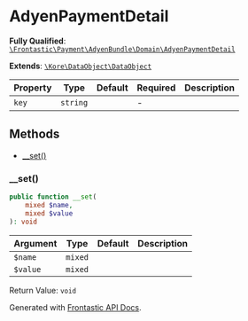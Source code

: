 #  AdyenPaymentDetail

**Fully Qualified**: [`\Frontastic\Payment\AdyenBundle\Domain\AdyenPaymentDetail`](../../src/php/AdyenBundle/Domain/AdyenPaymentDetail.php)

**Extends**: [`\Kore\DataObject\DataObject`](https://github.com/kore/DataObject)

Property|Type|Default|Required|Description
--------|----|-------|--------|-----------
`key` | `string` |  | - | 

## Methods

* [__set()](#__set)

### __set()

```php
public function __set(
    mixed $name,
    mixed $value
): void
```

Argument|Type|Default|Description
--------|----|-------|-----------
`$name`|`mixed`||
`$value`|`mixed`||

Return Value: `void`

Generated with [Frontastic API Docs](https://github.com/FrontasticGmbH/apidocs).
